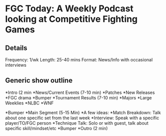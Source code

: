 # FGC Today: A Weekly Podcast looking at Competitive Fighting Games

## Details

Frequency: 1/wk
Length: 25-40 mins
Format: News/Info with occasional interviews

## Generic show outline

*Intro (2 min
   *News/Current Events (7-10 min)
       *Patches
       *New Releases
       *FGC drama
*Bumper
    *Tournament Results (7-10 min)
        *Majors
        *Large Weeklies
            *NLBC
            *WNF
            
*Bumper
    *Main Segment (5-15 Min)
        *A few ideas:
            *Match Breakdown: Talk about one specific set from the last week
            *Interview: Speak with a specific player/TO/FGC person
            *Technique Talk: Solo or with guest, talk about specific skill/mindset/etc
*Bumper
*Outro (2 min)
